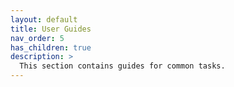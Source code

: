 ```yaml
---
layout: default
title: User Guides
nav_order: 5
has_children: true
description: >
  This section contains guides for common tasks.
---
```

